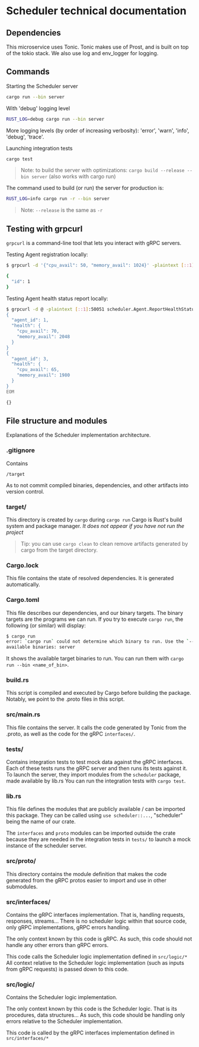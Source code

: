 # Scheduler technical documentation

## Dependencies

This microservice uses Tonic. Tonic makes use of Prost, and is built on top of the tokio stack.
We also use log and env_logger for logging.

## Commands

Starting the Scheduler server

```bash
cargo run --bin server
```

With 'debug' logging level

```bash
RUST_LOG=debug cargo run --bin server 
```

More logging levels (by order of increasing verbosity): 'error', 'warn', 'info', 'debug', 'trace'.

Launching integration tests

```bash
cargo test
```

> Note: to build the server with optimizations: `cargo build --release --bin server` (also works with cargo run)

The command used to build (or run) the server for production is:

```bash
RUST_LOG=info cargo run -r --bin server 
```

> Note: `--release` is the same as `-r`

## Testing with grpcurl

`grpcurl` is a command-line tool that lets you interact with gRPC servers.

Testing Agent registration locally:

```bash
$ grpcurl -d '{"cpu_avail": 50, "memory_avail": 1024}' -plaintext [::1]:50051 scheduler.Agent.RegisterAgent

{
  "id": 1
}
```

Testing Agent health status report locally:

```bash
$ grpcurl -d @ -plaintext [::1]:50051 scheduler.Agent.ReportHealthStatus <<EOM
{
  "agent_id": 1,
  "health": {
    "cpu_avail": 70,
    "memory_avail": 2048
  }
}
{
  "agent_id": 3,
  "health": {
    "cpu_avail": 65,
    "memory_avail": 1980
  }
}
EOM

{}
```

## File structure and modules

Explanations of the Scheduler implementation architecture.

### .gitignore

Contains

```.gitignore
/target
```

As to not commit compiled binaries, dependencies, and other artifacts into version control.

### target/

This directory is created by `cargo` during `cargo run`
Cargo is Rust's build system and package manager.
*It does not appear if you have not run the project*

> Tip: you can use `cargo clean` to clean remove artifacts generated by cargo from the target directory.

### Cargo.lock

This file contains the state of resolved dependencies. It is generated automatically.

### Cargo.toml

This file describes our dependencies, and our binary targets.
The binary targets are the programs we can run.
If you try to execute `cargo run`, the following (or similar) will display:

```bash
$ cargo run
error: `cargo run` could not determine which binary to run. Use the `--bin` option to specify a binary, or the `default-run` manifest key.
available binaries: server
```

It shows the available target binaries to run. You can run them with `cargo run --bin <name_of_bin>`.

### build.rs

This script is compiled and executed by Cargo before building the package.
Notably, we point to the .proto files in this script.

### src/main.rs

This file contains the server.
It calls the code generated by Tonic from the .proto, as well as the code for the gRPC `interfaces/`.

### tests/

Contains integration tests to test mock data against the gRPC interfaces.
Each of these tests runs the gRPC server and then runs its tests against it. To launch the server, they import modules from the `scheduler` package, made available by lib.rs
You can run the integration tests with `cargo test`.

### lib.rs

This file defines the modules that are publicly available / can be imported this package.
They can be called using `use scheduler::...`, "scheduler" being the name of our crate.

The `interfaces` and `proto` modules can be imported outside the crate because they are needed in the integration tests in `tests/` to launch a mock instance of the scheduler server.

### src/proto/

This directory contains the module definition that makes the code generated from the gRPC protos easier to import and use in other submodules.

### src/interfaces/

Contains the gRPC interfaces implementation.
That is, handling requests, responses, streams...
There is no scheduler logic within that source code, only gRPC implementations, gRPC errors handling.

The only context known by this code is gRPC.
As such, this code should not handle any other errors than gRPC errors.

This code calls the Scheduler logic implementation defined in `src/logic/*`
All context relative to the Scheduler logic implementation (such as inputs from gRPC requests) is passed down to this code.

### src/logic/

Contains the Scheduler logic implementation.

The only context known by this code is the Scheduler logic. That is its procedures, data structures...
As such, this code should be handling only errors relative to the Scheduler implementation.

This code is called by the gRPC interfaces implementation defined in `src/interfaces/*`
